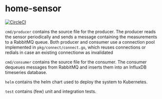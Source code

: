 # home-sensor

[![CircleCI](https://circleci.com/gh/oliviermichaelis/home-sensor.svg?style=svg)](https://circleci.com/gh/oliviermichaelis/home-sensor)

`cmd/producer` contains the source file for the producer. The producer reads the sensor periodically and sends a message containing the measurements to a RabbitMQ queue. Both producer and consumer use a connection pool implemented in `pkg/connect/connect.go`, which reuses connections or redials in case an existing connectionw as invalidated

`cmd/consumer` contains the source file for the consumer. The consumer dequeues messages from RabbitMQ and inserts them into an InfluxDB timeseries database.

`helm` contains the helm chart used to deploy the system to Kubernetes.

`test` contains (few) unit and integration tests.
